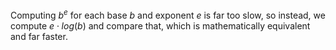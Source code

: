 Computing $b^e$ for each base $b$ and exponent $e$ is far too slow, so instead, we compute $e \cdot log(b)$ and compare that, which is mathematically equivalent and far faster.